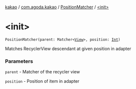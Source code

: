 [kakao](../../index.md) / [com.agoda.kakao](../index.md) / [PositionMatcher](index.md) / [&lt;init&gt;](.)

# &lt;init&gt;

`PositionMatcher(parent: Matcher<`[`View`](https://developer.android.com/reference/android/view/View.html)`>, position: `[`Int`](https://kotlinlang.org/api/latest/jvm/stdlib/kotlin/-int/index.html)`)`

Matches RecyclerView descendant at given position in adapter

### Parameters

`parent` - Matcher of the recycler view

`position` - Position of item in adapter